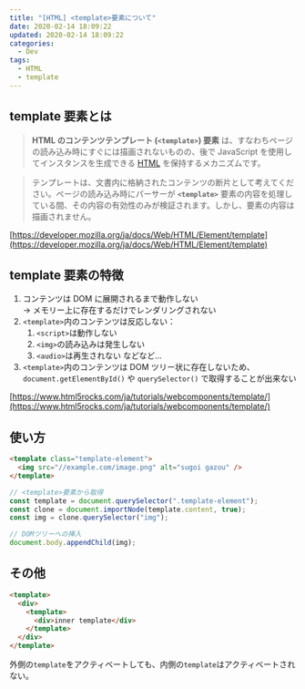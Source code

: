 ```yaml
---
title: "[HTML] <template>要素について"
date: 2020-02-14 18:09:22
updated: 2020-02-14 18:09:22
categories:
  - Dev
tags:
  - HTML
  - template
---
```


## template 要素とは

> **HTML のコンテンツテンプレート (`<template>`) 要素** は、すなわちページの読み込み時にすぐには描画されないものの、後で JavaScript を使用してインスタンスを生成できる [HTML](https://developer.mozilla.org/ja/docs/Glossary/HTML) を保持するメカニズムです。

> テンプレートは、文書内に格納されたコンテンツの断片として考えてください。ページの読み込み時にパーサーが **`<template>`** 要素の内容を処理している間、その内容の有効性のみが検証されます。しかし、要素の内容は描画されません。

[https://developer.mozilla.org/ja/docs/Web/HTML/Element/template](https://developer.mozilla.org/ja/docs/Web/HTML/Element/template)

## template 要素の特徴

1. コンテンツは DOM に展開されるまで動作しない  
   → メモリー上に存在するだけでレンダリングされない
2. `<template>`内のコンテンツは反応しない： 
    1. `<script>`は動作しない 
    2. `<img>`の読み込みは発生しない 
    3. `<audio>`は再生されない
   などなど…
3. `<template>`内のコンテンツは DOM ツリー状に存在しないため、`document.getElementById()` や `querySelector()` で取得することが出来ない

[https://www.html5rocks.com/ja/tutorials/webcomponents/template/](https://www.html5rocks.com/ja/tutorials/webcomponents/template/)

## 使い方

```html
<template class="template-element">
  <img src="//example.com/image.png" alt="sugoi gazou" />
</template>
```

```js
// <template>要素から取得
const template = document.querySelector(".template-element");
const clone = document.importNode(template.content, true);
const img = clone.querySelector("img");

// DOMツリーへの挿入
document.body.appendChild(img);
```

## その他

```html
<template>
  <div>
    <template>
      <div>inner template</div>
    </template>
  </div>
</template>
```

外側の`template`をアクティベートしても、内側の`template`はアクティベートされない。
